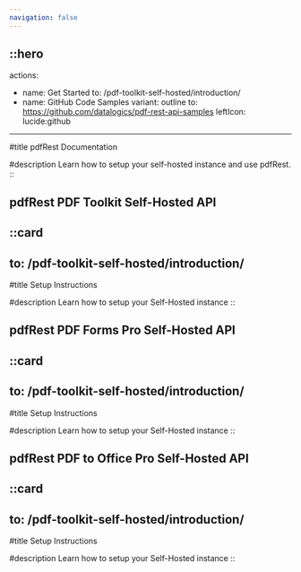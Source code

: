 ```yaml
---
navigation: false
---
```


::hero
---
actions:
  - name: Get Started
    to: /pdf-toolkit-self-hosted/introduction/
  - name: GitHub Code Samples
    variant: outline
    to: https://github.com/datalogics/pdf-rest-api-samples
    leftIcon: lucide:github
---
#title
pdfRest Documentation

#description
Learn how to setup your self-hosted instance and use pdfRest.
::

## pdfRest PDF Toolkit Self-Hosted API

::card
---
to: /pdf-toolkit-self-hosted/introduction/
---
#title
Setup Instructions

#description
Learn how to setup your Self-Hosted instance
::

## pdfRest PDF Forms Pro Self-Hosted API

::card
---
to: /pdf-toolkit-self-hosted/introduction/
---
#title
Setup Instructions

#description
Learn how to setup your Self-Hosted instance
::

## pdfRest PDF to Office Pro Self-Hosted API

::card
---
to: /pdf-toolkit-self-hosted/introduction/
---
#title
Setup Instructions

#description
Learn how to setup your Self-Hosted instance
::
